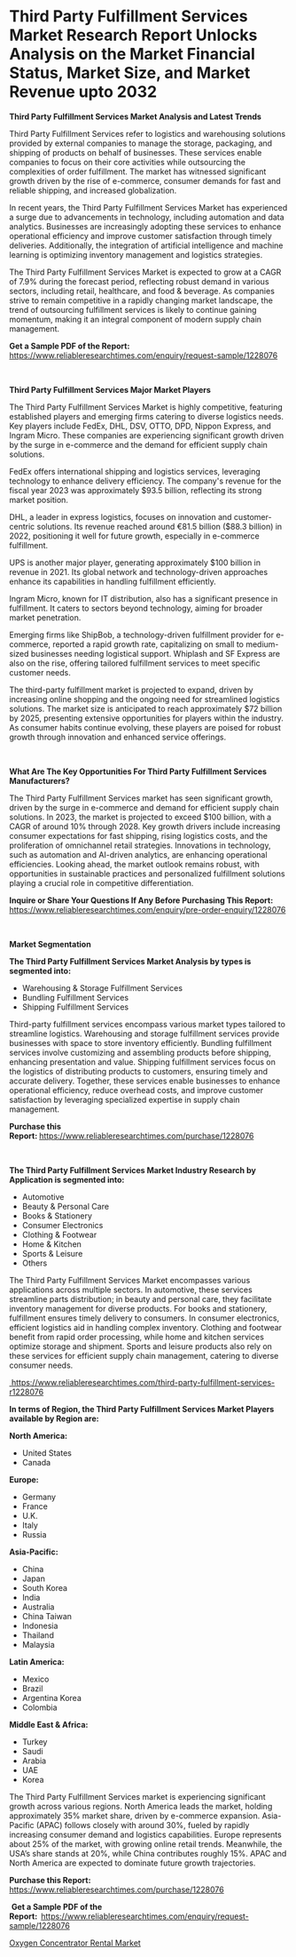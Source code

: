 <p><h1>Third Party Fulfillment Services Market Research Report Unlocks Analysis on the Market Financial Status, Market Size, and Market Revenue upto 2032</h1></p><p><strong>Third Party Fulfillment Services Market Analysis and Latest Trends</strong></p>
<p><p>Third Party Fulfillment Services refer to logistics and warehousing solutions provided by external companies to manage the storage, packaging, and shipping of products on behalf of businesses. These services enable companies to focus on their core activities while outsourcing the complexities of order fulfillment. The market has witnessed significant growth driven by the rise of e-commerce, consumer demands for fast and reliable shipping, and increased globalization.</p><p>In recent years, the Third Party Fulfillment Services Market has experienced a surge due to advancements in technology, including automation and data analytics. Businesses are increasingly adopting these services to enhance operational efficiency and improve customer satisfaction through timely deliveries. Additionally, the integration of artificial intelligence and machine learning is optimizing inventory management and logistics strategies.</p><p>The Third Party Fulfillment Services Market is expected to grow at a CAGR of 7.9% during the forecast period, reflecting robust demand in various sectors, including retail, healthcare, and food & beverage. As companies strive to remain competitive in a rapidly changing market landscape, the trend of outsourcing fulfillment services is likely to continue gaining momentum, making it an integral component of modern supply chain management.</p></p>
<p><strong>Get a Sample PDF of the Report:&nbsp;</strong> <a href="https://www.reliableresearchtimes.com/enquiry/request-sample/1228076?utm_campaign=3034&utm_medium=2&utm_source=Github&utm_content=ia&utm_term=09032025&utm_id=third-party-fulfillment-services">https://www.reliableresearchtimes.com/enquiry/request-sample/1228076</a></p>
<p>&nbsp;</p>
<p><strong>Third Party Fulfillment Services Major Market Players</strong></p>
<p><p>The Third Party Fulfillment Services Market is highly competitive, featuring established players and emerging firms catering to diverse logistics needs. Key players include FedEx, DHL, DSV, OTTO, DPD, Nippon Express, and Ingram Micro. These companies are experiencing significant growth driven by the surge in e-commerce and the demand for efficient supply chain solutions.</p><p>FedEx offers international shipping and logistics services, leveraging technology to enhance delivery efficiency. The company's revenue for the fiscal year 2023 was approximately $93.5 billion, reflecting its strong market position.</p><p>DHL, a leader in express logistics, focuses on innovation and customer-centric solutions. Its revenue reached around €81.5 billion ($88.3 billion) in 2022, positioning it well for future growth, especially in e-commerce fulfillment.</p><p>UPS is another major player, generating approximately $100 billion in revenue in 2021. Its global network and technology-driven approaches enhance its capabilities in handling fulfillment efficiently.</p><p>Ingram Micro, known for IT distribution, also has a significant presence in fulfillment. It caters to sectors beyond technology, aiming for broader market penetration.</p><p>Emerging firms like ShipBob, a technology-driven fulfillment provider for e-commerce, reported a rapid growth rate, capitalizing on small to medium-sized businesses needing logistical support. Whiplash and SF Express are also on the rise, offering tailored fulfillment services to meet specific customer needs.</p><p>The third-party fulfillment market is projected to expand, driven by increasing online shopping and the ongoing need for streamlined logistics solutions. The market size is anticipated to reach approximately $72 billion by 2025, presenting extensive opportunities for players within the industry. As consumer habits continue evolving, these players are poised for robust growth through innovation and enhanced service offerings.</p></p>
<p>&nbsp;</p>
<p><strong>What Are The Key Opportunities For Third Party Fulfillment Services Manufacturers?</strong></p>
<p><p>The Third Party Fulfillment Services market has seen significant growth, driven by the surge in e-commerce and demand for efficient supply chain solutions. In 2023, the market is projected to exceed $100 billion, with a CAGR of around 10% through 2028. Key growth drivers include increasing consumer expectations for fast shipping, rising logistics costs, and the proliferation of omnichannel retail strategies. Innovations in technology, such as automation and AI-driven analytics, are enhancing operational efficiencies. Looking ahead, the market outlook remains robust, with opportunities in sustainable practices and personalized fulfillment solutions playing a crucial role in competitive differentiation.</p></p>
<p><strong>Inquire or Share Your Questions If Any Before Purchasing This Report:</strong> <a href="https://www.reliableresearchtimes.com/enquiry/pre-order-enquiry/1228076?utm_campaign=3034&utm_medium=2&utm_source=Github&utm_content=ia&utm_term=09032025&utm_id=third-party-fulfillment-services">https://www.reliableresearchtimes.com/enquiry/pre-order-enquiry/1228076</a></p>
<p>&nbsp;</p>
<p><strong>Market Segmentation</strong></p>
<p><strong>The Third Party Fulfillment Services Market Analysis by types is segmented into:</strong></p>
<p><ul><li>Warehousing & Storage Fulfillment Services</li><li>Bundling Fulfillment Services</li><li>Shipping Fulfillment Services</li></ul></p>
<p><p>Third-party fulfillment services encompass various market types tailored to streamline logistics. Warehousing and storage fulfillment services provide businesses with space to store inventory efficiently. Bundling fulfillment services involve customizing and assembling products before shipping, enhancing presentation and value. Shipping fulfillment services focus on the logistics of distributing products to customers, ensuring timely and accurate delivery. Together, these services enable businesses to enhance operational efficiency, reduce overhead costs, and improve customer satisfaction by leveraging specialized expertise in supply chain management.</p></p>
<p><strong>Purchase this Report:&nbsp;</strong><a href="https://www.reliableresearchtimes.com/purchase/1228076?utm_campaign=3034&utm_medium=2&utm_source=Github&utm_content=ia&utm_term=09032025&utm_id=third-party-fulfillment-services">https://www.reliableresearchtimes.com/purchase/1228076</a></p>
<p>&nbsp;</p>
<p><strong>The Third Party Fulfillment Services Market Industry Research by Application is segmented into:</strong></p>
<p><ul><li>Automotive</li><li>Beauty & Personal Care</li><li>Books & Stationery</li><li>Consumer Electronics</li><li>Clothing & Footwear</li><li>Home & Kitchen</li><li>Sports & Leisure</li><li>Others</li></ul></p>
<p><p>The Third Party Fulfillment Services Market encompasses various applications across multiple sectors. In automotive, these services streamline parts distribution; in beauty and personal care, they facilitate inventory management for diverse products. For books and stationery, fulfillment ensures timely delivery to consumers. In consumer electronics, efficient logistics aid in handling complex inventory. Clothing and footwear benefit from rapid order processing, while home and kitchen services optimize storage and shipment. Sports and leisure products also rely on these services for efficient supply chain management, catering to diverse consumer needs.</p></p>
<p><a href="https://www.reliableresearchtimes.com/third-party-fulfillment-services-r1228076?utm_campaign=3034&utm_medium=2&utm_source=Github&utm_content=ia&utm_term=09032025&utm_id=third-party-fulfillment-services">&nbsp;https://www.reliableresearchtimes.com/third-party-fulfillment-services-r1228076</a></p>
<p><strong>In terms of Region, the Third Party Fulfillment Services Market Players available by Region are:</strong></p>
<p>
    <p> <strong> North America: </strong>
        <ul>
            <li>United States</li>
            <li>Canada</li>
        </ul>
        </p> 
    <p> <strong> Europe: </strong>
        <ul>
            <li>Germany</li>
            <li>France</li>
            <li>U.K.</li>
            <li>Italy</li>
            <li>Russia</li>
        </ul>
        </p> 
    <p> <strong> Asia-Pacific: </strong>
        <ul>
            <li>China</li>
            <li>Japan</li>
            <li>South Korea</li>
            <li>India</li>
            <li>Australia</li>
            <li>China Taiwan</li>
            <li>Indonesia</li>
            <li>Thailand</li>
            <li>Malaysia</li>
        </ul>
        </p> 
    <p> <strong> Latin America: </strong>
        <ul>
            <li>Mexico</li>
            <li>Brazil</li>
            <li>Argentina Korea</li>
            <li>Colombia</li>
        </ul>
        </p> 
    <p> <strong> Middle East & Africa: </strong>
        <ul>
            <li>Turkey</li>
            <li>Saudi</li>
            <li>Arabia</li>
            <li>UAE</li>
            <li>Korea</li>
        </ul>
    </p>
    </p>
<p><p>The Third Party Fulfillment Services market is experiencing significant growth across various regions. North America leads the market, holding approximately 35% market share, driven by e-commerce expansion. Asia-Pacific (APAC) follows closely with around 30%, fueled by rapidly increasing consumer demand and logistics capabilities. Europe represents about 25% of the market, with growing online retail trends. Meanwhile, the USA’s share stands at 20%, while China contributes roughly 15%. APAC and North America are expected to dominate future growth trajectories.</p></p>
<p><strong>Purchase this Report: </strong><a href="https://www.reliableresearchtimes.com/purchase/1228076?utm_campaign=3034&utm_medium=2&utm_source=Github&utm_content=ia&utm_term=09032025&utm_id=third-party-fulfillment-services">https://www.reliableresearchtimes.com/purchase/1228076</a></p>
<p>&nbsp;<strong>Get a Sample PDF of the Report:&nbsp;&nbsp;</strong><a href="https://www.reliableresearchtimes.com/enquiry/request-sample/1228076?utm_campaign=3034&utm_medium=2&utm_source=Github&utm_content=ia&utm_term=09032025&utm_id=third-party-fulfillment-services">https://www.reliableresearchtimes.com/enquiry/request-sample/1228076</a></p>
<p><strong></strong></p>
<p><p><a href="https://github.com/pidlisseas/Market-Research-Report-List-1/blob/main/oxygen-concentrator-rental-market.md?utm_campaign=3034&utm_medium=2&utm_source=Github&utm_content=ia&utm_term=09032025&utm_id=third-party-fulfillment-services">Oxygen Concentrator Rental Market</a></p></p>